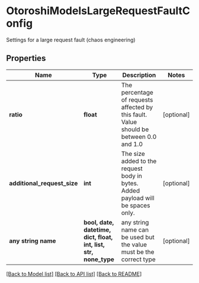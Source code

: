 # OtoroshiModelsLargeRequestFaultConfig

Settings for a large request fault (chaos engineering)

## Properties
Name | Type | Description | Notes
------------ | ------------- | ------------- | -------------
**ratio** | **float** | The percentage of requests affected by this fault. Value should be between 0.0 and 1.0 | [optional] 
**additional_request_size** | **int** | The size added to the request body in bytes. Added payload will be spaces only. | [optional] 
**any string name** | **bool, date, datetime, dict, float, int, list, str, none_type** | any string name can be used but the value must be the correct type | [optional]

[[Back to Model list]](../README.md#documentation-for-models) [[Back to API list]](../README.md#documentation-for-api-endpoints) [[Back to README]](../README.md)


